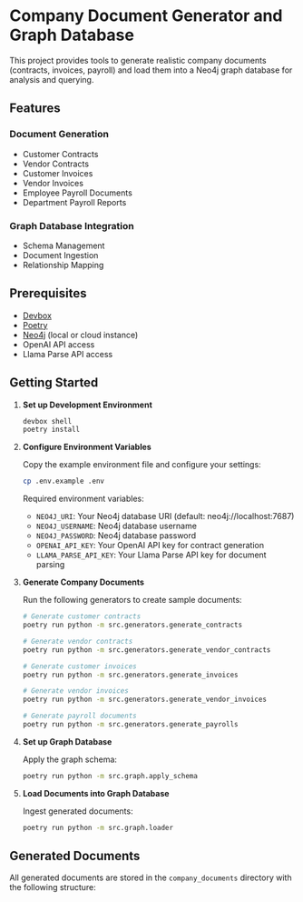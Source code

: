 # Company Document Generator and Graph Database

This project provides tools to generate realistic company documents (contracts, invoices, payroll) and load them into a Neo4j graph database for analysis and querying.

## Features

### Document Generation
- Customer Contracts
- Vendor Contracts
- Customer Invoices
- Vendor Invoices
- Employee Payroll Documents
- Department Payroll Reports

### Graph Database Integration
- Schema Management
- Document Ingestion
- Relationship Mapping

## Prerequisites

- [Devbox](https://www.jetpack.io/devbox)
- [Poetry](https://python-poetry.org/)
- [Neo4j](https://neo4j.com/) (local or cloud instance)
- OpenAI API access
- Llama Parse API access

## Getting Started

1. **Set up Development Environment**
   ```bash
   devbox shell
   poetry install
   ```

2. **Configure Environment Variables**

   Copy the example environment file and configure your settings:
   ```bash
   cp .env.example .env
   ```

   Required environment variables:
   - `NEO4J_URI`: Your Neo4j database URI (default: neo4j://localhost:7687)
   - `NEO4J_USERNAME`: Neo4j database username
   - `NEO4J_PASSWORD`: Neo4j database password
   - `OPENAI_API_KEY`: Your OpenAI API key for contract generation
   - `LLAMA_PARSE_API_KEY`: Your Llama Parse API key for document parsing

3. **Generate Company Documents**

   Run the following generators to create sample documents:
   ```bash
   # Generate customer contracts
   poetry run python -m src.generators.generate_contracts

   # Generate vendor contracts
   poetry run python -m src.generators.generate_vendor_contracts

   # Generate customer invoices
   poetry run python -m src.generators.generate_invoices

   # Generate vendor invoices
   poetry run python -m src.generators.generate_vendor_invoices

   # Generate payroll documents
   poetry run python -m src.generators.generate_payrolls
   ```

4. **Set up Graph Database**

   Apply the graph schema:
   ```bash
   poetry run python -m src.graph.apply_schema
   ```

5. **Load Documents into Graph Database**

   Ingest generated documents:
   ```bash
   poetry run python -m src.graph.loader
   ```

## Generated Documents

All generated documents are stored in the `company_documents` directory with the following structure:
